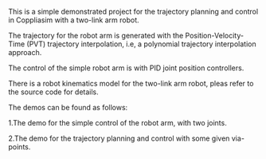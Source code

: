 This is a simple demonstrated project for the trajectory planning and control in Coppliasim with a two-link arm robot.

The trajectory for the robot arm is generated with the Position-Velocity-Time (PVT) trajectory interpolation, i.e, a polynomial trajectory interpolation approach.

The control of the simple robot arm is with PID joint position controllers.

There is a robot kinematics model for the two-link arm robot, pleas refer to the source code for details.



The demos can be found as follows:

1.The demo for the simple control of the robot arm, with two joints.



2.The demo for the trajectory planning and control with some given via-points.

